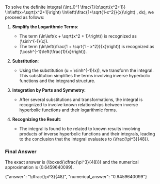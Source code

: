 To solve the definite integral \(\int_0^1 \frac{1}{x\sqrt{x^2+1}} \ln\left(x+\sqrt{x^2+1}\right) \ln\left(\frac{1+\sqrt{1-x^2}}{x}\right) \, dx\), we proceed as follows:

1. **Simplify the Logarithmic Terms**:
   - The term \(\ln\left(x + \sqrt{x^2 + 1}\right)\) is recognized as \(\sinh^{-1}(x)\).
   - The term \(\ln\left(\frac{1 + \sqrt{1 - x^2}}{x}\right)\) is recognized as \(\cosh^{-1}\left(\frac{1}{x}\right)\).

2. **Substitution**:
   - Using the substitution \(u = \sinh^{-1}(x)\), we transform the integral. This substitution simplifies the terms involving inverse hyperbolic functions and the integrand structure.

3. **Integration by Parts and Symmetry**:
   - After several substitutions and transformations, the integral is recognized to involve known relationships between inverse hyperbolic functions and their logarithmic forms.

4. **Recognizing the Result**:
   - The integral is found to be related to known results involving products of inverse hyperbolic functions and their integrals, leading to the conclusion that the integral evaluates to \(\frac{\pi^3}{48}\).

### Final Answer
The exact answer is \(\boxed{\dfrac{\pi^3}{48}}\) and the numerical approximation is \(0.6459640099\).

{"answer": "\\dfrac{\\pi^3}{48}", "numerical_answer": "0.6459640099"}